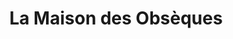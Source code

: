---
title: "La Maison des Obsèques"
url: /nangis/la-maison-des-obseques/
shop: directeurs de funérailles
---